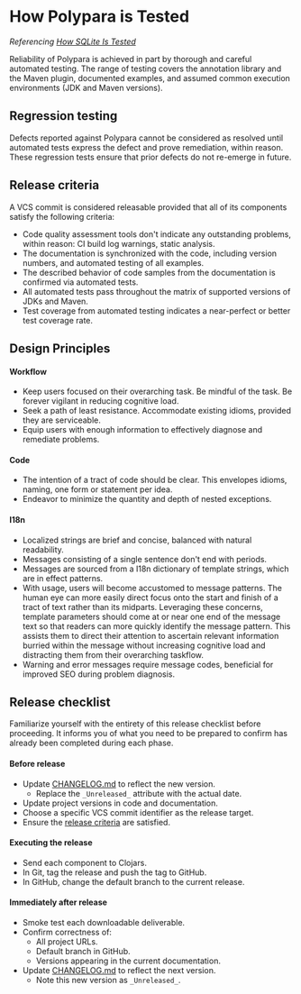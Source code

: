 # How Polypara is Tested

_Referencing [How SQLite Is Tested](https://www.sqlite.org/testing.html)_

Reliability of Polypara is achieved in part by thorough and careful automated testing.
The range of testing covers the annotation library and the Maven plugin, documented examples, and assumed common execution environments (JDK and Maven versions).



## Regression testing

Defects reported against Polypara cannot be considered as resolved until automated tests express the defect and prove remediation, within reason.
These regression tests ensure that prior defects do not re-emerge in future.



## Release criteria

A VCS commit is considered releasable provided that all of its components satisfy the following criteria:

- Code quality assessment tools don't indicate any outstanding problems, within reason: CI build log warnings, static analysis.
- The documentation is synchronized with the code, including version numbers, and automated testing of all examples.
- The described behavior of code samples from the documentation is confirmed via automated tests.
- All automated tests pass throughout the matrix of supported versions of JDKs and Maven.
- Test coverage from automated testing indicates a near-perfect or better test coverage rate.



## Design Principles

#### Workflow
- Keep users focused on their overarching task. Be mindful of the task. Be forever vigilant in reducing cognitive load.
- Seek a path of least resistance. Accommodate existing idioms, provided they are serviceable.
- Equip users with enough information to effectively diagnose and remediate problems.

#### Code
- The intention of a tract of code should be clear. This envelopes idioms, naming, one form or statement per idea.
- Endeavor to minimize the quantity and depth of nested exceptions.

#### I18n
- Localized strings are brief and concise, balanced with natural readability.
- Messages consisting of a single sentence don't end with periods.
- Messages are sourced from a I18n dictionary of template strings, which are in effect patterns.
- With usage, users will become accustomed to message patterns. The human eye can more easily direct focus onto the start and finish of a tract of text rather than its midparts. Leveraging these concerns, template parameters should come at or near one end of the message text so that readers can more quickly identify the message pattern. This assists them to direct their attention to ascertain relevant information burried within the message without increasing cognitive load and distracting them from their overarching taskflow.
- Warning and error messages require message codes, beneficial for improved SEO during problem diagnosis.



## Release checklist

Familiarize yourself with the entirety of this release checklist before proceeding.
It informs you of what you need to be prepared to confirm has already been completed during each phase.

#### Before release
- Update [CHANGELOG.md](CHANGELOG.md) to reflect the new version.
  - Replace the `_Unreleased_` attribute with the actual date.
- Update project versions in code and documentation.
- Choose a specific VCS commit identifier as the release target.
- Ensure the [release criteria](QUALITY.md) are satisfied.

#### Executing the release
- Send each component to Clojars.
- In Git, tag the release and push the tag to GitHub.
- In GitHub, change the default branch to the current release.

#### Immediately after release
- Smoke test each downloadable deliverable.
- Confirm correctness of:
  - All project URLs.
  - Default branch in GitHub.
  - Versions appearing in the current documentation.
- Update [CHANGELOG.md](CHANGELOG.md) to reflect the next version.
  - Note this new version as `_Unreleased_`.
